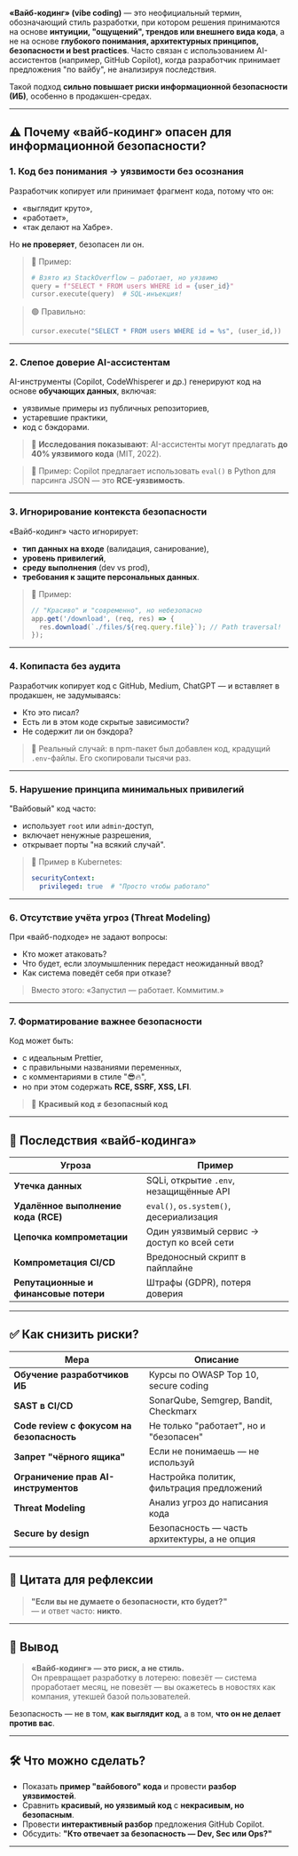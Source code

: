 **«Вайб-кодинг» (vibe coding)** — это неофициальный термин, обозначающий стиль разработки, при котором решения принимаются на основе **интуиции, "ощущений", трендов или внешнего вида кода**, а не на основе **глубокого понимания, архитектурных принципов, безопасности и best practices**. Часто связан с использованием AI-ассистентов (например, GitHub Copilot), когда разработчик принимает предложения "по вайбу", не анализируя последствия.

Такой подход **сильно повышает риски информационной безопасности (ИБ)**, особенно в продакшен-средах.

---

## ⚠️ Почему «вайб-кодинг» опасен для информационной безопасности?

### 1. **Код без понимания → уязвимости без осознания**
Разработчик копирует или принимает фрагмент кода, потому что он:
- «выглядит круто»,
- «работает»,
- «так делают на Хабре».

Но **не проверяет**, безопасен ли он.

> 🔴 Пример:
> ```python
> # Взято из StackOverflow — работает, но уязвимо
> query = f"SELECT * FROM users WHERE id = {user_id}"
> cursor.execute(query)  # SQL-инъекция!
> ```

> 🟢 Правильно:
> ```python
> cursor.execute("SELECT * FROM users WHERE id = %s", (user_id,))
> ```

---

### 2. **Слепое доверие AI-ассистентам**
AI-инструменты (Copilot, CodeWhisperer и др.) генерируют код на основе **обучающих данных**, включая:
- уязвимые примеры из публичных репозиториев,
- устаревшие практики,
- код с бэкдорами.

> 📌 **Исследования показывают**: AI-ассистенты могут предлагать **до 40% уязвимого кода** (MIT, 2022).

> 🔴 Пример: Copilot предлагает использовать `eval()` в Python для парсинга JSON — это **RCE-уязвимость**.

---

### 3. **Игнорирование контекста безопасности**
«Вайб-кодинг» часто игнорирует:
- **тип данных на входе** (валидация, санирование),
- **уровень привилегий**,
- **среду выполнения** (dev vs prod),
- **требования к защите персональных данных**.

> 🔴 Пример:
> ```javascript
> // "Красиво" и "современно", но небезопасно
> app.get('/download', (req, res) => {
>   res.download(`./files/${req.query.file}`); // Path traversal!
> });
> ```

---

### 4. **Копипаста без аудита**
Разработчик копирует код с GitHub, Medium, ChatGPT — и вставляет в продакшен, не задумываясь:
- Кто это писал?
- Есть ли в этом коде скрытые зависимости?
- Не содержит ли он бэкдора?

> 📌 Реальный случай: в npm-пакет был добавлен код, крадущий `.env`-файлы. Его скопировали тысячи раз.

---

### 5. **Нарушение принципа минимальных привилегий**
"Вайбовый" код часто:
- использует `root` или `admin`-доступ,
- включает ненужные разрешения,
- открывает порты "на всякий случай".

> 🔴 Пример в Kubernetes:
> ```yaml
> securityContext:
>   privileged: true  # "Просто чтобы работало"
> ```

---

### 6. **Отсутствие учёта угроз (Threat Modeling)**
При «вайб-подходе» не задают вопросы:
- Кто может атаковать?
- Что будет, если злоумышленник передаст неожиданный ввод?
- Как система поведёт себя при отказе?

> Вместо этого: «Запустил — работает. Коммитим.»

---

### 7. **Форматирование важнее безопасности**
Код может быть:
- с идеальным Prettier,
- с правильными названиями переменных,
- с комментариями в стиле "😎🔥",
- но при этом содержать **RCE, SSRF, XSS, LFI**.

> 📌 **Красивый код ≠ безопасный код**

---

## 🧨 Последствия «вайб-кодинга»

| Угроза                                | Пример                                     |
| ------------------------------------- | ------------------------------------------ |
| **Утечка данных**                     | SQLi, открытие `.env`, незащищённые API    |
| **Удалённое выполнение кода (RCE)**   | `eval()`, `os.system()`, десериализация    |
| **Цепочка компрометации**             | Один уязвимый сервис → доступ ко всей сети |
| **Компрометация CI/CD**               | Вредоносный скрипт в пайплайне             |
| **Репутационные и финансовые потери** | Штрафы (GDPR), потеря доверия              |

---

## ✅ Как снизить риски?

| Мера                                      | Описание                                     |
| ----------------------------------------- | -------------------------------------------- |
| **Обучение разработчиков ИБ**             | Курсы по OWASP Top 10, secure coding         |
| **SAST в CI/CD**                          | SonarQube, Semgrep, Bandit, Checkmarx        |
| **Code review с фокусом на безопасность** | Не только "работает", но и "безопасен"       |
| **Запрет "чёрного ящика"**                | Если не понимаешь — не используй             |
| **Ограничение прав AI-инструментов**      | Настройка политик, фильтрация предложений    |
| **Threat Modeling**                       | Анализ угроз до написания кода               |
| **Secure by design**                      | Безопасность — часть архитектуры, а не опция |

---

## 💬 Цитата для рефлексии

> **"Если вы не думаете о безопасности, кто будет?"**  
> — и ответ часто: **никто**.

---

## 🎯 Вывод

> **«Вайб-кодинг» — это риск, а не стиль.**  
> Он превращает разработку в лотерею: повезёт — система проработает месяц, не повезёт — вы окажетесь в новостях как компания, утекшей базой пользователей.

Безопасность — не в том, **как выглядит код**, а в том, **что он не делает против вас**.

---

## 🛠 Что можно сделать?

- Показать **пример "вайбового" кода** и провести **разбор уязвимостей**.
- Сравнить **красивый, но уязвимый код** с **некрасивым, но безопасным**.
- Провести **интерактивный разбор** предложения GitHub Copilot.
- Обсудить: **"Кто отвечает за безопасность — Dev, Sec или Ops?"**

---
